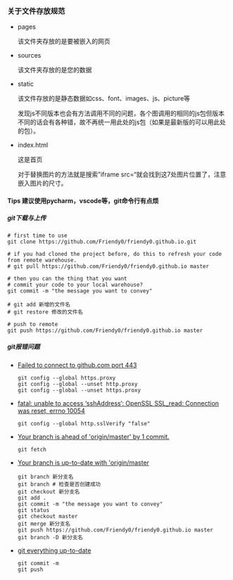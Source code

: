 ### 关于文件存放规范

- pages

  该文件夹存放的是要被嵌入的网页

- sources

  该文件夹存放的是您的数据

- static

  该文件存放的是静态数据如css、font、images、js、picture等

  发现js不同版本也会有方法调用不同的问题，各个图调用的相同的js包但版本不同的话会有各种错，故不再统一用此处的js包（如果是最新版的可以用此处的包）。

- index.html

  这是首页

  对于替换图片的方法就是搜索”iframe src=“就会找到这7处图片位置了，注意嵌入图片的尺寸。



#### Tips 建议使用pycharm，vscode等，git命令行有点烦

##### git下载与上传

```shell
# first time to use
git clone https://github.com/Friendy0/friendy0.github.io.git

# if you had cloned the project before, do this to refresh your code from remote warehouse.
# git pull https://github.com/Friendy0/friendy0.github.io master

# then you can the thing that you want
# commit your code to your local warehouse?
git commit -m "the message you want to convey"

# git add 新增的文件名
# git restore 修改的文件名

# push to remote
git push https://github.com/Friendy0/friendy0.github.io master
```

##### git报错问题

- [Failed to connect to github.com port 443](https://blog.csdn.net/m0_66695483/article/details/125036055)

  ```shell
  git config --global https.proxy
  git config --global --unset http.proxy
  git config --global --unset https.proxy
  ```

- [fatal: unable to access ‘sshAddress‘: OpenSSL SSL_read: Connection was reset, errno 10054](https://blog.csdn.net/weixin_52914457/article/details/128012212)

  ```shell
  git config --global http.sslVerify "false"
  ```

- [Your branch is ahead of 'origin/master' by 1 commit. ](https://blog.csdn.net/qq_38993096/article/details/105463808?spm=1001.2101.3001.6661.1&utm_medium=distribute.pc_relevant_t0.none-task-blog-2~default~CTRLIST~Rate-1-105463808-blog-79476783.pc_relevant_3mothn_strategy_recovery&depth_1-utm_source=distribute.pc_relevant_t0.none-task-blog-2~default~CTRLIST~Rate-1-105463808-blog-79476783.pc_relevant_3mothn_strategy_recovery&utm_relevant_index=1)

  ```shell
  git fetch
  ```

- [Your branch is up-to-date with 'origin/master](https://blog.csdn.net/qq_33912215/article/details/89000254)

  ```shell
  git branch 新分支名
  git branch # 检查是否创建成功
  git checkout 新分支名
  git add .
  git commit -m "the message you want to convey"
  git status
  git checkout master
  git merge 新分支名
  git push https://github.com/Friendy0/friendy0.github.io master
  git branch -D 新分支名
  ```

- [git everything up-to-date](https://blog.csdn.net/qldxsun/article/details/80398318)

  ```shell
  git commit -m
  git push
  ```

  
